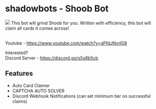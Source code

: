 # shadowbots - Shoob Bot
<img src="https://i.imgur.com/ZslKcKb.png">
This bot will grind Shoob for you. Written with efficiency, this bot will claim all cards it comes across!

<br>Youtube - https://www.youtube.com/watch?v=gPfdJNvrlG8

Interested? <br>
Discord Server - https://discord.gg/s5s8b5cb

## Features
- Auto Card Claimer
- CAPTCHA AUTO SOLVER
- Discord Webhook Notifications (can set minimum tier on successful claims)
